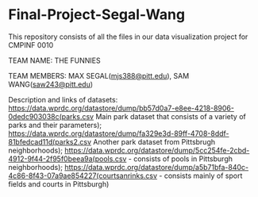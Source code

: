 # Final-Project-Segal-Wang
This repository consists of all the files in our data visualization project for CMPINF 0010

TEAM NAME: THE FUNNIES

TEAM MEMBERS: MAX SEGAL(mjs388@pitt.edu), SAM WANG(saw243@pitt.edu)


Description and links of datasets:  https://data.wprdc.org/datastore/dump/bb57d0a7-e8ee-4218-8906-0dedc903038c(parks.csv Main park dataset that consists of a variety of parks and their parameters); https://data.wprdc.org/datastore/dump/fa329e3d-89ff-4708-8ddf-81bfedcad11d(parks2.csv Another park dataset from Pittsbrugh neighborhoods); https://data.wprdc.org/datastore/dump/5cc254fe-2cbd-4912-9f44-2f95f0beea9a(pools.csv - consists of pools in Pittsburgh neighborhoods); https://data.wprdc.org/datastore/dump/a5b71bfa-840c-4c86-8f43-07a9ae854227(courtsanrinks.csv - consists mainly of sport fields and courts in Pittsburgh)
